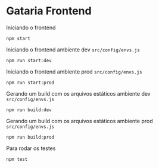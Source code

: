 # Gataria Frontend

Iniciando o frontend

```
npm start
```

Iniciando o frontend ambiente dev `src/config/envs.js`

```
npm run start:dev
```

Iniciando o frontend ambiente prod `src/config/envs.js`

```
npm run start:prod
```

Gerando um build com os arquivos estáticos ambiente dev `src/config/envs.js`

```
npm run build:dev
```

Gerando um build com os arquivos estáticos ambiente prod `src/config/envs.js`

```
npm run build:prod
```

Para rodar os testes

```
npm test
```

######